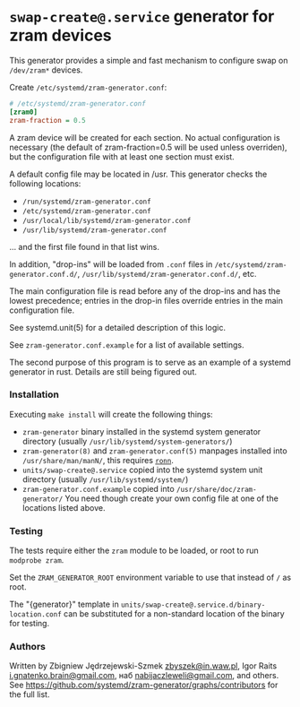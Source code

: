 # `swap-create@.service` generator for zram devices

This generator provides a simple and fast mechanism to configure swap on `/dev/zram*` devices.

Create `/etc/systemd/zram-generator.conf`:

```ini
# /etc/systemd/zram-generator.conf
[zram0]
zram-fraction = 0.5
```

A zram device will be created for each section. No actual
configuration is necessary (the default of zram-fraction=0.5 will be
used unless overriden), but the configuration file with at least one
section must exist.

A default config file may be located in /usr.
This generator checks the following locations:
* `/run/systemd/zram-generator.conf`
* `/etc/systemd/zram-generator.conf`
* `/usr/local/lib/systemd/zram-generator.conf`
* `/usr/lib/systemd/zram-generator.conf`

… and the first file found in that list wins.

In addition, "drop-ins" will be loaded from `.conf` files in
`/etc/systemd/zram-generator.conf.d/`,
`/usr/lib/systemd/zram-generator.conf.d/`, etc.

The main configuration file is read before any of the drop-ins and has
the lowest precedence; entries in the drop-in files override entries
in the main configuration file.

See systemd.unit(5) for a detailed description of this logic.

See `zram-generator.conf.example` for a list of available settings.


The second purpose of this program is to serve as an example of a
systemd generator in rust. Details are still being figured out.

### Installation

Executing `make install` will create the following things:
* `zram-generator` binary installed in the systemd system generator directory (usually `/usr/lib/systemd/system-generators/`)
* `zram-generator(8)` and `zram-generator.conf(5)` manpages installed into `/usr/share/man/manN/`, this requires [`ronn`](https://github.com/apjanke/ronn-ng).
* `units/swap-create@.service` copied into the systemd system unit directory (usually `/usr/lib/systemd/system/`)
* `zram-generator.conf.example` copied into `/usr/share/doc/zram-generator/`
You need though create your own config file at one of the locations listed above.

### Testing

The tests require either the `zram` module to be loaded, or root to run `modprobe zram`.

Set the `ZRAM_GENERATOR_ROOT` environment variable to use that
instead of `/` as root.

The "{generator}" template in `units/swap-create@.service.d/binary-location.conf`
can be substituted for a non-standard location of the binary for testing.

### Authors

Written by Zbigniew Jędrzejewski-Szmek <zbyszek@in.waw.pl>,
Igor Raits <i.gnatenko.brain@gmail.com>, наб <nabijaczleweli@gmail.com>, and others.
See https://github.com/systemd/zram-generator/graphs/contributors for the full list.
